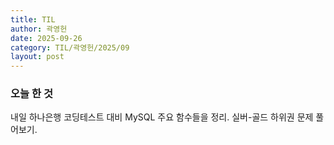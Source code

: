 ```yaml
---
title: TIL
author: 곽영헌
date: 2025-09-26
category: TIL/곽영헌/2025/09
layout: post
---
```


### 오늘 한 것

내일 하나은행 코딩테스트 대비
MySQL 주요 함수들을 정리.
실버-골드 하위권 문제 풀어보기.